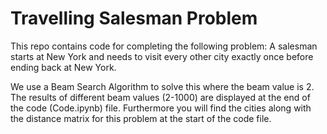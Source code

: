 # Travelling Salesman Problem
 This repo contains code for completing the following problem:
 A salesman starts at New York and needs to visit every other city exactly once before ending back at New York.

We use a Beam Search Algorithm to solve this where the beam value is 2. The results of different beam values (2-1000) are displayed at the end of the code (Code.ipynb) file.
 Furthermore you will find the cities along with the distance matrix for this problem at the start of the code file.
